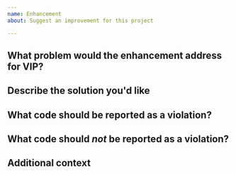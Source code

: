 ```yaml
---
name: Enhancement
about: Suggest an improvement for this project

---
```


<!-- ATTENTION: :wave: Just a quick reminder that this is a public repo. Please don't include any internal links or sensitive data (like PII, private code, client names, site URLs, etc. If you're not sure if something is safe to share, please just ask! -->

<!-- Before requesting this, consider if this really is VIP-specific, or whether the improvement would benefit everyone, via the WordPress Coding Standards: https://github.com/WordPress-Coding-Standards/WordPress-Coding-Standards/issues/new -->

## What problem would the enhancement address for VIP?
<!-- A clear and concise description of what the problem is. Ex. I'm always frustrated when [...] -->

## Describe the solution you'd like

<!--
A clear and concise description of what you want to happen.
-->

## What code should be reported as a violation?

## What code should *not* be reported as a violation?

## Additional context
<!-- Add any other context or screenshots about the feature request here. -->
